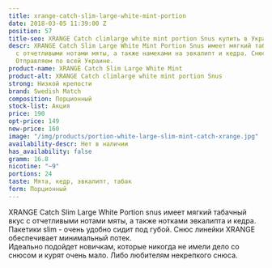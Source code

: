 ```yaml
---
title: xrange-catch-slim-large-white-mint-portion
date: 2018-03-05 11:39:00 Z
position: 57
title-seo: XRANGE Catch climlarge white mint portion Snus купить в Украине
descr: XRANGE Catch Slim Large White Mint Portion Snus имеет мягкий табачный вкус
  с отчетливыми нотами мяты, а также намеками на эвкалипт и кедра. Снюс низкой крепости.
  Отправляем по всей Украине.
product-name: XRANGE Catch Slim Large White Mint
product-alt: XRANGE Catch climlarge white mint portion Snus
strong: Низкой крепости
brand: Swedish Match
composition: Порционный
stock-list: Акция
price: 190
opt-price: 149
new-price: 160
image: "/img/products/portion-white-large-slim-mint-catch-xrange.jpg"
availability-descr: Нет в наличии
has_availability: false
gramm: 16.8
nicotine: "~9"
portions: 24
taste: Мята, кедр, эвкалипт, табак
form: Порционный
---
```


XRANGE Catch Slim Large White Portion snus имеет мягкий табачный вкус с отчетливыми нотами мяты, а также нотками эвкалипта и кедра. Пакетики slim - очень удобно сидит под губой. Снюс линейки XRANGE обеспечивает минимальный потек.<br>
Идеально подойдет новичкам, которые никогда не имели дело со снюсом и курят очень мало.
Либо любителям некрепкого снюса.